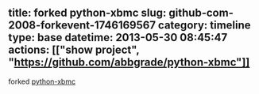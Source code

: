 title: forked python-xbmc
slug: github-com-2008-forkevent-1746169567
category: timeline
type: base
datetime: 2013-05-30 08:45:47
actions: [["show project", "https://github.com/abbgrade/python-xbmc"]]
---
forked [python-xbmc](https://github.com/jcsaaddupuy/python-xbmc)
